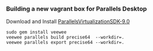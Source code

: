### Building a new vagrant box for Parallels Desktop

Download and Install [ParallelsVirtualizationSDK-9.0](http://download.parallels.com/desktop/v9/pde.hf1/ParallelsVirtualizationSDK-9.0.24172.951362.dmg)


```
sudo gem install veewee
veewee parallels build precise64  --workdir=.
veewee parallels export precise64 --workdir=.
```
